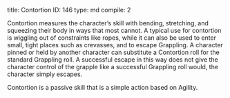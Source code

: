 title:          Contortion
ID:             146
type:           md
compile:        2


Contortion measures the character’s skill with bending, stretching, and squeezing their body in ways that most cannot. A typical use for contortion is wiggling out of constraints like ropes, while it can also be used to enter small, tight places such as crevasses, and to escape Grappling. A character pinned or held by another character can substitute a Contortion roll for the standard Grappling roll. A successful escape in this way does not give the character control of the grapple like a successful Grappling roll would, the character simply escapes.

Contortion is a passive skill that is a simple action based on Agility.